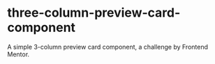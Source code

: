 # three-column-preview-card-component
A simple 3-column preview card component, a challenge by Frontend Mentor.
